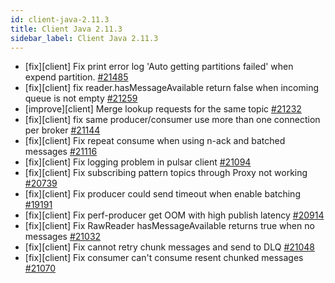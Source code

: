 ```yaml
---
id: client-java-2.11.3
title: Client Java 2.11.3
sidebar_label: Client Java 2.11.3
---
```


- [fix][client] Fix print error log 'Auto getting partitions failed' when expend partition. [#21485](https://github.com/apache/pulsar/pull/21485)
- [fix][client] fix reader.hasMessageAvailable return false when incoming queue is not empty [#21259](https://github.com/apache/pulsar/pull/21259)
- [improve][client] Merge lookup requests for the same topic [#21232](https://github.com/apache/pulsar/pull/21232)
- [fix][client] fix same producer/consumer use more than one connection per broker [#21144](https://github.com/apache/pulsar/pull/21144)
- [fix][client] Fix repeat consume when using n-ack and batched messages [#21116](https://github.com/apache/pulsar/pull/21116)
- [fix][client] Fix logging problem in pulsar client [#21094](https://github.com/apache/pulsar/pull/21094)
- [fix][client] Fix subscribing pattern topics through Proxy not working [#20739](https://github.com/apache/pulsar/pull/20739)
- [fix][client] Fix producer could send timeout when enable batching [#19191](https://github.com/apache/pulsar/pull/19191)
- [fix][client] Fix perf-producer get OOM with high publish latency [#20914](https://github.com/apache/pulsar/pull/20914)
- [fix][client] Fix RawReader hasMessageAvailable returns true when no messages [#21032](https://github.com/apache/pulsar/pull/21032)
- [fix][client] Fix cannot retry chunk messages and send to DLQ [#21048](https://github.com/apache/pulsar/pull/21048)
- [fix][client] Fix consumer can't consume resent chunked messages [#21070](https://github.com/apache/pulsar/pull/21070)
